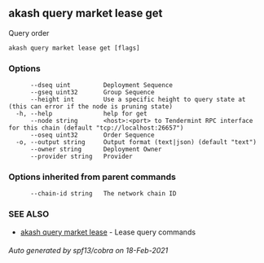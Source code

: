 ## akash query market lease get

Query order

```
akash query market lease get [flags]
```

### Options

```
      --dseq uint         Deployment Sequence
      --gseq uint32       Group Sequence
      --height int        Use a specific height to query state at (this can error if the node is pruning state)
  -h, --help              help for get
      --node string       <host>:<port> to Tendermint RPC interface for this chain (default "tcp://localhost:26657")
      --oseq uint32       Order Sequence
  -o, --output string     Output format (text|json) (default "text")
      --owner string      Deployment Owner
      --provider string   Provider
```

### Options inherited from parent commands

```
      --chain-id string   The network chain ID
```

### SEE ALSO

* [akash query market lease](akash_query_market_lease.md)	 - Lease query commands

###### Auto generated by spf13/cobra on 18-Feb-2021
